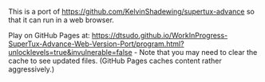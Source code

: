 This is a port of https://github.com/KelvinShadewing/supertux-advance so that it can run in a web browser.

Play on GitHub Pages at: https://dtsudo.github.io/WorkInProgress-SuperTux-Advance-Web-Version-Port/program.html?unlocklevels=true&invulnerable=false - Note that you may need to clear the cache to see updated files. (GitHub Pages caches content rather aggressively.)
